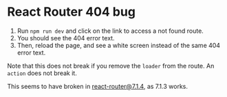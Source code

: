 # React Router 404 bug

1. Run `npm run dev` and click on the link to access a not found route.
1. You should see the 404 error text.
1. Then, reload the page, and see a white screen instead of the same 404 error text.

Note that this does not break if you remove the `loader` from the route.
An `action` does not break it.

This seems to have broken in react-router@7.1.4, as 7.1.3 works.

